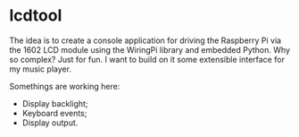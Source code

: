 # lcdtool
The idea is to create a console application for driving the Raspberry Pi via the 1602 LCD module using the WiringPi library and embedded Python. Why so complex?
Just for fun. I want to build on it some extensible interface for my music player.

Somethings are working here:

* Display backlight;
* Keyboard events;
* Display output.


